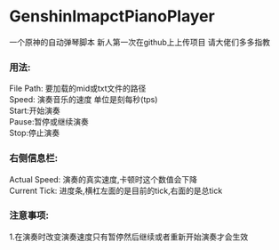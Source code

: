 # GenshinImapctPianoPlayer
一个原神的自动弹琴脚本
新人第一次在github上上传项目 请大佬们多多指教
### 用法:
  File Path: 要加载的mid或txt文件的路径   
  Speed: 演奏音乐的速度 单位是刻每秒(tps)  
  Start:开始演奏  
  Pause:暂停或继续演奏  
  Stop:停止演奏  
### 右侧信息栏:
  Actual Speed: 演奏的真实速度,卡顿时这个数值会下降  
  Current Tick: 进度条,横杠左面的是目前的tick,右面的是总tick  
### 注意事项:
  1.在演奏时改变演奏速度只有暂停然后继续或者重新开始演奏才会生效  
  

